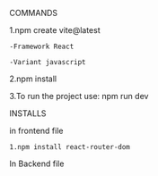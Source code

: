 COMMANDS

1.npm create vite@latest

    -Framework React
  
    -Variant javascript
  
2.npm install

3.To run the project use: npm run dev



INSTALLS

in frontend file

    1.npm install react-router-dom

In Backend file
